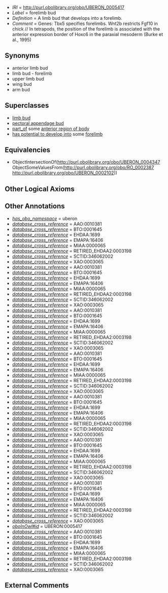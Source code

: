  * *IRI* = http://purl.obolibrary.org/obo/UBERON_0005417
 * *Label* = forelimb bud
 * *Definition* = A limb bud that develops into a forelimb.
 * *Comment* = Genes: Tbx5 specifies forelimbs. Wnt2b restricts Fgf10 in chick // In tetrapods, the position of the forelimb is associated with the anterior expression border of Hoxc6 in the paraxial mesoderm (Burke et al., 1995)

## Synonyms

 * anterior limb bud
 * limb bud - forelimb
 * upper limb bud
 * wing bud
 * arm bud

## Superclasses

 * [limb bud](../../UBERON/47/UBERON_0004347.md)
 * [pectoral appendage bud](../../UBERON/19/UBERON_0005419.md)
 * [part_of](../../BFO/50/BFO_0000050.md) some [anterior region of body](../../UBERON/53/UBERON_0000153.md)
 * [has potential to develop into](../../RO/87/RO_0002387.md) some [forelimb](../../UBERON/02/UBERON_0002102.md)

## Equivalencies

 * ObjectIntersectionOf(<http://purl.obolibrary.org/obo/UBERON_0004347> ObjectSomeValuesFrom(<http://purl.obolibrary.org/obo/RO_0002387> <http://purl.obolibrary.org/obo/UBERON_0002102>))

## Other Logical Axioms


## Other Annotations

 * *[has_obo_namespace](../../ce/oboInOwl#hasOBONamespace.md)* = uberon
 * *[database_cross_reference](../../ef/oboInOwl#hasDbXref.md)* = AAO:0010381
 * *[database_cross_reference](../../ef/oboInOwl#hasDbXref.md)* = BTO:0001645
 * *[database_cross_reference](../../ef/oboInOwl#hasDbXref.md)* = EHDAA:1699
 * *[database_cross_reference](../../ef/oboInOwl#hasDbXref.md)* = EMAPA:16406
 * *[database_cross_reference](../../ef/oboInOwl#hasDbXref.md)* = MIAA:0000065
 * *[database_cross_reference](../../ef/oboInOwl#hasDbXref.md)* = RETIRED_EHDAA2:0003198
 * *[database_cross_reference](../../ef/oboInOwl#hasDbXref.md)* = SCTID:346062002
 * *[database_cross_reference](../../ef/oboInOwl#hasDbXref.md)* = XAO:0003065
 * *[database_cross_reference](../../ef/oboInOwl#hasDbXref.md)* = AAO:0010381
 * *[database_cross_reference](../../ef/oboInOwl#hasDbXref.md)* = BTO:0001645
 * *[database_cross_reference](../../ef/oboInOwl#hasDbXref.md)* = EHDAA:1699
 * *[database_cross_reference](../../ef/oboInOwl#hasDbXref.md)* = EMAPA:16406
 * *[database_cross_reference](../../ef/oboInOwl#hasDbXref.md)* = MIAA:0000065
 * *[database_cross_reference](../../ef/oboInOwl#hasDbXref.md)* = RETIRED_EHDAA2:0003198
 * *[database_cross_reference](../../ef/oboInOwl#hasDbXref.md)* = SCTID:346062002
 * *[database_cross_reference](../../ef/oboInOwl#hasDbXref.md)* = XAO:0003065
 * *[database_cross_reference](../../ef/oboInOwl#hasDbXref.md)* = AAO:0010381
 * *[database_cross_reference](../../ef/oboInOwl#hasDbXref.md)* = BTO:0001645
 * *[database_cross_reference](../../ef/oboInOwl#hasDbXref.md)* = EHDAA:1699
 * *[database_cross_reference](../../ef/oboInOwl#hasDbXref.md)* = EMAPA:16406
 * *[database_cross_reference](../../ef/oboInOwl#hasDbXref.md)* = MIAA:0000065
 * *[database_cross_reference](../../ef/oboInOwl#hasDbXref.md)* = RETIRED_EHDAA2:0003198
 * *[database_cross_reference](../../ef/oboInOwl#hasDbXref.md)* = SCTID:346062002
 * *[database_cross_reference](../../ef/oboInOwl#hasDbXref.md)* = XAO:0003065
 * *[database_cross_reference](../../ef/oboInOwl#hasDbXref.md)* = AAO:0010381
 * *[database_cross_reference](../../ef/oboInOwl#hasDbXref.md)* = BTO:0001645
 * *[database_cross_reference](../../ef/oboInOwl#hasDbXref.md)* = EHDAA:1699
 * *[database_cross_reference](../../ef/oboInOwl#hasDbXref.md)* = EMAPA:16406
 * *[database_cross_reference](../../ef/oboInOwl#hasDbXref.md)* = MIAA:0000065
 * *[database_cross_reference](../../ef/oboInOwl#hasDbXref.md)* = RETIRED_EHDAA2:0003198
 * *[database_cross_reference](../../ef/oboInOwl#hasDbXref.md)* = SCTID:346062002
 * *[database_cross_reference](../../ef/oboInOwl#hasDbXref.md)* = XAO:0003065
 * *[database_cross_reference](../../ef/oboInOwl#hasDbXref.md)* = AAO:0010381
 * *[database_cross_reference](../../ef/oboInOwl#hasDbXref.md)* = BTO:0001645
 * *[database_cross_reference](../../ef/oboInOwl#hasDbXref.md)* = EHDAA:1699
 * *[database_cross_reference](../../ef/oboInOwl#hasDbXref.md)* = EMAPA:16406
 * *[database_cross_reference](../../ef/oboInOwl#hasDbXref.md)* = MIAA:0000065
 * *[database_cross_reference](../../ef/oboInOwl#hasDbXref.md)* = RETIRED_EHDAA2:0003198
 * *[database_cross_reference](../../ef/oboInOwl#hasDbXref.md)* = SCTID:346062002
 * *[database_cross_reference](../../ef/oboInOwl#hasDbXref.md)* = XAO:0003065
 * *[database_cross_reference](../../ef/oboInOwl#hasDbXref.md)* = AAO:0010381
 * *[database_cross_reference](../../ef/oboInOwl#hasDbXref.md)* = BTO:0001645
 * *[database_cross_reference](../../ef/oboInOwl#hasDbXref.md)* = EHDAA:1699
 * *[database_cross_reference](../../ef/oboInOwl#hasDbXref.md)* = EMAPA:16406
 * *[database_cross_reference](../../ef/oboInOwl#hasDbXref.md)* = MIAA:0000065
 * *[database_cross_reference](../../ef/oboInOwl#hasDbXref.md)* = RETIRED_EHDAA2:0003198
 * *[database_cross_reference](../../ef/oboInOwl#hasDbXref.md)* = SCTID:346062002
 * *[database_cross_reference](../../ef/oboInOwl#hasDbXref.md)* = XAO:0003065
 * *[database_cross_reference](../../ef/oboInOwl#hasDbXref.md)* = AAO:0010381
 * *[database_cross_reference](../../ef/oboInOwl#hasDbXref.md)* = BTO:0001645
 * *[database_cross_reference](../../ef/oboInOwl#hasDbXref.md)* = EHDAA:1699
 * *[database_cross_reference](../../ef/oboInOwl#hasDbXref.md)* = EMAPA:16406
 * *[database_cross_reference](../../ef/oboInOwl#hasDbXref.md)* = MIAA:0000065
 * *[database_cross_reference](../../ef/oboInOwl#hasDbXref.md)* = RETIRED_EHDAA2:0003198
 * *[database_cross_reference](../../ef/oboInOwl#hasDbXref.md)* = SCTID:346062002
 * *[database_cross_reference](../../ef/oboInOwl#hasDbXref.md)* = XAO:0003065
 * *[oboInOwl#id](../../id/oboInOwl#id.md)* = UBERON:0005417
 * *[database_cross_reference](../../ef/oboInOwl#hasDbXref.md)* = AAO:0010381
 * *[database_cross_reference](../../ef/oboInOwl#hasDbXref.md)* = BTO:0001645
 * *[database_cross_reference](../../ef/oboInOwl#hasDbXref.md)* = EHDAA:1699
 * *[database_cross_reference](../../ef/oboInOwl#hasDbXref.md)* = EMAPA:16406
 * *[database_cross_reference](../../ef/oboInOwl#hasDbXref.md)* = MIAA:0000065
 * *[database_cross_reference](../../ef/oboInOwl#hasDbXref.md)* = RETIRED_EHDAA2:0003198
 * *[database_cross_reference](../../ef/oboInOwl#hasDbXref.md)* = SCTID:346062002
 * *[database_cross_reference](../../ef/oboInOwl#hasDbXref.md)* = XAO:0003065

## External Comments

